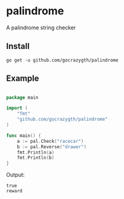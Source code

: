 # palindrome
A palindrome string checker

## Install

    go get -u github.com/gocrazygth/palindrome

## Example

```go

package main

import (
	"fmt"
	"github.com/gocrazygth/palindrome"
)

func main() {
	a := pal.Check("racecar")
	b := pal.Reverse("drawer")
	fmt.Println(a)
	fmt.Println(b)
}

```

Output:

    true
    reward
